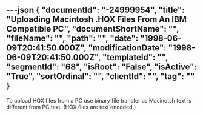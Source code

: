 ---json
{
  "documentId": "-24999954",
  "title": "Uploading Macintosh .HQX Files From An IBM Compatible PC",
  "documentShortName": "",
  "fileName": "",
  "path": "",
  "date": "1998-06-09T20:41:50.000Z",
  "modificationDate": "1998-06-09T20:41:50.000Z",
  "templateId": "",
  "segmentId": "68",
  "isRoot": "False",
  "isActive": "True",
  "sortOrdinal": "",
  "clientId": "",
  "tag": ""
}
---

To upload HQX files from a PC use binary file transfer as Macinotsh text is different from PC text. (HQX files are text encoded.)
